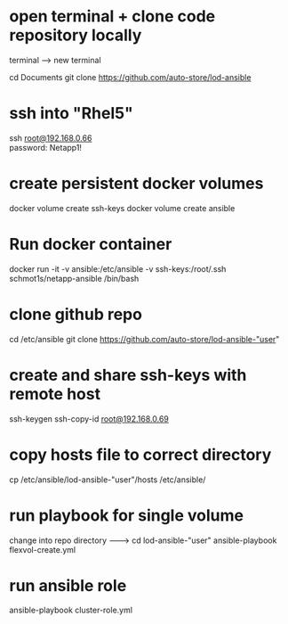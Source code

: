 

# open terminal + clone code repository locally
terminal --> new terminal 

cd Documents
git clone https://github.com/auto-store/lod-ansible

# ssh into "Rhel5"
ssh root@192.168.0.66   
password: Netapp1!

# create persistent docker volumes
docker volume create ssh-keys
docker volume create ansible

# Run docker container
docker run -it -v ansible:/etc/ansible -v ssh-keys:/root/.ssh schmot1s/netapp-ansible /bin/bash

# clone github repo
cd /etc/ansible
git clone https://github.com/auto-store/lod-ansible-"user"

# create and share ssh-keys with remote host
ssh-keygen 
ssh-copy-id root@192.168.0.69

# copy hosts file to correct directory
cp /etc/ansible/lod-ansible-"user"/hosts /etc/ansible/

# run playbook for single volume
change into repo directory ---> cd lod-ansible-"user"
ansible-playbook flexvol-create.yml

# run ansible role
ansible-playbook cluster-role.yml 


